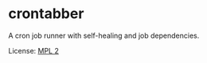 # crontabber

A cron job runner with self-healing and job dependencies.

License: [MPL 2](http://www.mozilla.org/MPL/2.0/)

